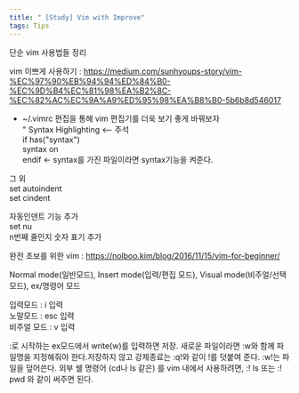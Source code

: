 ```yaml
---
title: " [Study] Vim with Improve"
tags: Tips
---
```


단순 vim 사용법들 정리

vim 이쁘게 사용하기 : https://medium.com/sunhyoups-story/vim-%EC%97%90%EB%94%94%ED%84%B0-%EC%9D%B4%EC%81%98%EA%B2%8C-%EC%82%AC%EC%9A%A9%ED%95%98%EA%B8%B0-5b6b8d546017

 - ~/.vimrc 편집을 통해 vim 편집기를 더욱 보기 좋게 바꿔보자<br>
 " Syntax Highlighting  <-- 주석 <br>
if has("syntax")<br>
syntax on<br>
endif <- syntax를 가진 파일이라면 syntax기능을 켜준다.

그 외 <br>
set autoindent<br>
set cindent<br>

자동인덴트 기능 추가<br>
set nu<br>
n번째 줄인지 숫자 표기 추가

완전 초보를 위한 vim : https://nolboo.kim/blog/2016/11/15/vim-for-beginner/

Normal mode(일반모드), Insert mode(입력/편집 모드), Visual mode(비주얼/선택 모드), ex/명령어 모드

입력모드 : i 입력<br>
노말모드 : esc 입력<br>
비주얼 모드 : v 입력<br>

:로 시작하는 ex모드에서 write(w)를 입력하면 저장. 새로운 파일이라면 :w와 함께 파일명을 지정해줘야 한다.저장하지 않고 강제종료는 :q!와 같이 !를 덧붙여 준다. :w!는 파일을 덮어쓴다. 외부 쉘 명령어 (cd나 ls 같은) 를 vim 내에서 사용하려면, :! ls 또는 :! pwd 와 같이 써주면 된다.
